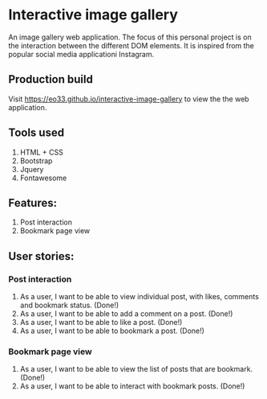 # Interactive image gallery
An image gallery web application. The focus of this personal project is on the interaction between the different DOM elements. It is inspired from the popular social media applicationi Instagram.

## Production build
Visit https://eo33.github.io/interactive-image-gallery to view the the web application.

## Tools used
1. HTML + CSS
2. Bootstrap
3. Jquery
4. Fontawesome

## Features:
1. Post interaction
2. Bookmark page view

## User stories:

### Post interaction
1. As a user, I want to be able to view individual post, with likes, comments and bookmark status. (Done!)
2. As a user, I want to be able to add a comment on a post. (Done!)
3. As a user, I want to be able to like a post. (Done!)
4. As a user, I want to be able to bookmark a post. (Done!)

### Bookmark page view
1. As a user, I want to be able to view the list of posts that are bookmark. (Done!)
2. As a user, I want to be able to interact with bookmark posts. (Done!)